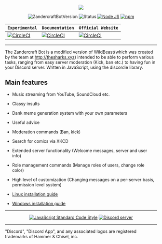 <p style="text-align:center;">
<img src="https://i.imgur.com/Rak0dam.png"></p>

<p align="center">
<a><img src="https://img.shields.io/badge/ZandercraftBotVersion-4.6.0-blue.svg" alt="ZandercraftBotVersion"></a>
<a><img src="https://img.shields.io/badge/Status-Online-green.svg" alt="Status"></a>
<a href="http://nodejs.org"><img src="https://img.shields.io/badge/Node.js-9.5.0-green.svg" alt="Node JS"></a>
<a href="http://npmjs.com"><img src="https://img.shields.io/badge/npm-5.6.0-red.svg" alt="npm"></a>
</a>
</p>

| **`Experimental`** | **`Documentation`**| **`Official Website`**|
|--------------------|--------------------|--------------------|
|[![CircleCI](https://circleci.com/gh/TheSharks/WildBeast/tree/master.svg?style=svg)](https://circleci.com/gh/TheSharks/WildBeast/tree/master) | [![CircleCI](https://circleci.com/gh/TheSharks/WildBeast/tree/experimental.svg?style=svg)](https://circleci.com/gh/TheSharks/WildBeast/tree/experimental) | [![CircleCI](https://zandertube.cf)](https://zandercraft.cf)

---

The Zandercraft Bot is a modified version of WildBeast(which was created by the team at http://thesharks.xyz) intended to be able to perform various tasks, ranging from easy server moderation (Kick, ban etc.) to having fun in your Discord server. Written in JavaScript, using the discordie library.

## Main features

- Music streaming from YouTube, SoundCloud etc.
- Classy insults
- Dank meme generation system with your own parameters
- Useful advice
- Moderation commands (Ban, kick)
- Search for comics via XKCD
- Extended server functionality (Welcome messages, server and user info)
- Role management commands (Manage roles of users, change role color)
- High level of customization (Changing messages on a per-server basis, permission level system)

- [Linux installation guide](http://docs.thesharks.xyz/install_linux/)
- [Windows installation guide](http://docs.thesharks.xyz/install_windows/)

---

<p align="center">
  <a href="https://github.com/feross/standard"><img src="https://cdn.rawgit.com/feross/standard/master/badge.svg" alt="JavaScript Standard Code Style"></a>
  <a href="https://discord.io/zandercraftbot"><img src="https://discordapp.com/api/guilds/413897297626267648/widget.png?style=banner2" alt="Discord server"></a>
</p>

---

"Discord", "Discord App", and any associated logos are registered trademarks of Hammer & Chisel, inc.
